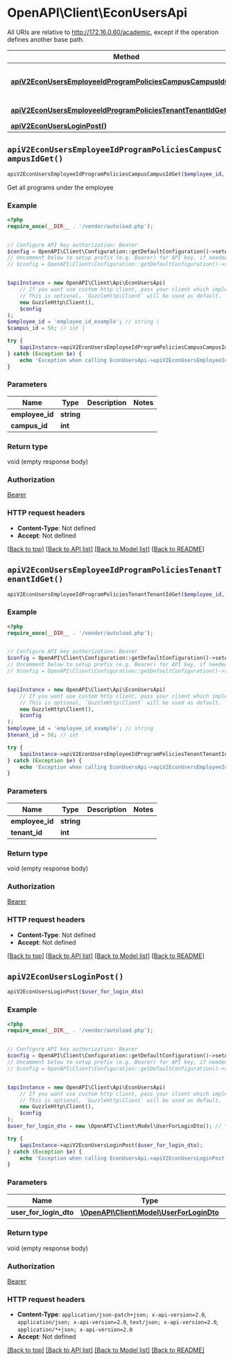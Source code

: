 # OpenAPI\Client\EconUsersApi

All URIs are relative to http://172.16.0.60/academic, except if the operation defines another base path.

| Method | HTTP request | Description |
| ------------- | ------------- | ------------- |
| [**apiV2EconUsersEmployeeIdProgramPoliciesCampusCampusIdGet()**](EconUsersApi.md#apiV2EconUsersEmployeeIdProgramPoliciesCampusCampusIdGet) | **GET** /api/v2/EconUsers/{employeeId}/programPolicies/campus/{campusId} | Get all programs under the employee |
| [**apiV2EconUsersEmployeeIdProgramPoliciesTenantTenantIdGet()**](EconUsersApi.md#apiV2EconUsersEmployeeIdProgramPoliciesTenantTenantIdGet) | **GET** /api/v2/EconUsers/{employeeId}/programPolicies/tenant/{tenantId} |  |
| [**apiV2EconUsersLoginPost()**](EconUsersApi.md#apiV2EconUsersLoginPost) | **POST** /api/v2/EconUsers/login |  |


## `apiV2EconUsersEmployeeIdProgramPoliciesCampusCampusIdGet()`

```php
apiV2EconUsersEmployeeIdProgramPoliciesCampusCampusIdGet($employee_id, $campus_id)
```

Get all programs under the employee

### Example

```php
<?php
require_once(__DIR__ . '/vendor/autoload.php');


// Configure API key authorization: Bearer
$config = OpenAPI\Client\Configuration::getDefaultConfiguration()->setApiKey('Authorization', 'YOUR_API_KEY');
// Uncomment below to setup prefix (e.g. Bearer) for API key, if needed
// $config = OpenAPI\Client\Configuration::getDefaultConfiguration()->setApiKeyPrefix('Authorization', 'Bearer');


$apiInstance = new OpenAPI\Client\Api\EconUsersApi(
    // If you want use custom http client, pass your client which implements `GuzzleHttp\ClientInterface`.
    // This is optional, `GuzzleHttp\Client` will be used as default.
    new GuzzleHttp\Client(),
    $config
);
$employee_id = 'employee_id_example'; // string | 
$campus_id = 56; // int | 

try {
    $apiInstance->apiV2EconUsersEmployeeIdProgramPoliciesCampusCampusIdGet($employee_id, $campus_id);
} catch (Exception $e) {
    echo 'Exception when calling EconUsersApi->apiV2EconUsersEmployeeIdProgramPoliciesCampusCampusIdGet: ', $e->getMessage(), PHP_EOL;
}
```

### Parameters

| Name | Type | Description  | Notes |
| ------------- | ------------- | ------------- | ------------- |
| **employee_id** | **string**|  | |
| **campus_id** | **int**|  | |

### Return type

void (empty response body)

### Authorization

[Bearer](../../README.md#Bearer)

### HTTP request headers

- **Content-Type**: Not defined
- **Accept**: Not defined

[[Back to top]](#) [[Back to API list]](../../README.md#endpoints)
[[Back to Model list]](../../README.md#models)
[[Back to README]](../../README.md)

## `apiV2EconUsersEmployeeIdProgramPoliciesTenantTenantIdGet()`

```php
apiV2EconUsersEmployeeIdProgramPoliciesTenantTenantIdGet($employee_id, $tenant_id)
```



### Example

```php
<?php
require_once(__DIR__ . '/vendor/autoload.php');


// Configure API key authorization: Bearer
$config = OpenAPI\Client\Configuration::getDefaultConfiguration()->setApiKey('Authorization', 'YOUR_API_KEY');
// Uncomment below to setup prefix (e.g. Bearer) for API key, if needed
// $config = OpenAPI\Client\Configuration::getDefaultConfiguration()->setApiKeyPrefix('Authorization', 'Bearer');


$apiInstance = new OpenAPI\Client\Api\EconUsersApi(
    // If you want use custom http client, pass your client which implements `GuzzleHttp\ClientInterface`.
    // This is optional, `GuzzleHttp\Client` will be used as default.
    new GuzzleHttp\Client(),
    $config
);
$employee_id = 'employee_id_example'; // string
$tenant_id = 56; // int

try {
    $apiInstance->apiV2EconUsersEmployeeIdProgramPoliciesTenantTenantIdGet($employee_id, $tenant_id);
} catch (Exception $e) {
    echo 'Exception when calling EconUsersApi->apiV2EconUsersEmployeeIdProgramPoliciesTenantTenantIdGet: ', $e->getMessage(), PHP_EOL;
}
```

### Parameters

| Name | Type | Description  | Notes |
| ------------- | ------------- | ------------- | ------------- |
| **employee_id** | **string**|  | |
| **tenant_id** | **int**|  | |

### Return type

void (empty response body)

### Authorization

[Bearer](../../README.md#Bearer)

### HTTP request headers

- **Content-Type**: Not defined
- **Accept**: Not defined

[[Back to top]](#) [[Back to API list]](../../README.md#endpoints)
[[Back to Model list]](../../README.md#models)
[[Back to README]](../../README.md)

## `apiV2EconUsersLoginPost()`

```php
apiV2EconUsersLoginPost($user_for_login_dto)
```



### Example

```php
<?php
require_once(__DIR__ . '/vendor/autoload.php');


// Configure API key authorization: Bearer
$config = OpenAPI\Client\Configuration::getDefaultConfiguration()->setApiKey('Authorization', 'YOUR_API_KEY');
// Uncomment below to setup prefix (e.g. Bearer) for API key, if needed
// $config = OpenAPI\Client\Configuration::getDefaultConfiguration()->setApiKeyPrefix('Authorization', 'Bearer');


$apiInstance = new OpenAPI\Client\Api\EconUsersApi(
    // If you want use custom http client, pass your client which implements `GuzzleHttp\ClientInterface`.
    // This is optional, `GuzzleHttp\Client` will be used as default.
    new GuzzleHttp\Client(),
    $config
);
$user_for_login_dto = new \OpenAPI\Client\Model\UserForLoginDto(); // \OpenAPI\Client\Model\UserForLoginDto

try {
    $apiInstance->apiV2EconUsersLoginPost($user_for_login_dto);
} catch (Exception $e) {
    echo 'Exception when calling EconUsersApi->apiV2EconUsersLoginPost: ', $e->getMessage(), PHP_EOL;
}
```

### Parameters

| Name | Type | Description  | Notes |
| ------------- | ------------- | ------------- | ------------- |
| **user_for_login_dto** | [**\OpenAPI\Client\Model\UserForLoginDto**](../Model/UserForLoginDto.md)|  | [optional] |

### Return type

void (empty response body)

### Authorization

[Bearer](../../README.md#Bearer)

### HTTP request headers

- **Content-Type**: `application/json-patch+json; x-api-version=2.0`, `application/json; x-api-version=2.0`, `text/json; x-api-version=2.0`, `application/*+json; x-api-version=2.0`
- **Accept**: Not defined

[[Back to top]](#) [[Back to API list]](../../README.md#endpoints)
[[Back to Model list]](../../README.md#models)
[[Back to README]](../../README.md)
